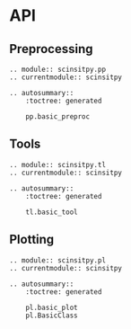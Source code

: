 # API

## Preprocessing

```{eval-rst}
.. module:: scinsitpy.pp
.. currentmodule:: scinsitpy

.. autosummary::
    :toctree: generated

    pp.basic_preproc
```

## Tools

```{eval-rst}
.. module:: scinsitpy.tl
.. currentmodule:: scinsitpy

.. autosummary::
    :toctree: generated

    tl.basic_tool
```

## Plotting

```{eval-rst}
.. module:: scinsitpy.pl
.. currentmodule:: scinsitpy

.. autosummary::
    :toctree: generated

    pl.basic_plot
    pl.BasicClass
```
